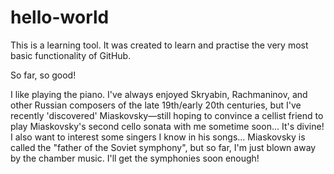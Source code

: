 # hello-world
This is a learning tool.
It was created to learn and practise the very most basic functionality of GitHub.

So far, so good!

I like playing the piano.  I've always enjoyed Skryabin, Rachmaninov, and other Russian composers of the late 19th/early 20th centuries, but I've recently 'discovered' Miaskovsky—still hoping to convince a cellist friend to play Miaskovsky's second cello sonata with me sometime soon...  It's divine!  I also want to interest some singers I know in his songs...  Miaskovsky is called the "father of the Soviet symphony", but so far, I'm just blown away by the chamber music.  I'll get the symphonies soon enough!
